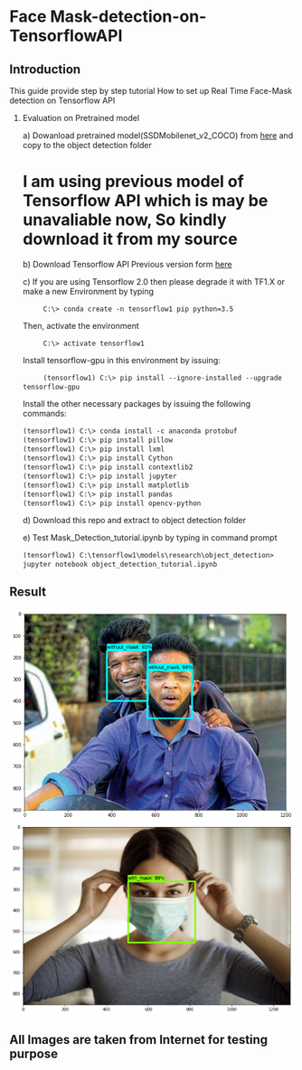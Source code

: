 # Face Mask-detection-on-TensorflowAPI

## Introduction

This guide provide step by step tutorial How to set up Real Time Face-Mask detection on Tensorflow API

1. Evaluation on Pretrained model
    
	a) Dowanload pretrained model(SSDMobilenet_v2_COCO) from [here](https://drive.google.com/drive/folders/16PJcq719mP1uOxxNaQITKz-HwlH81xRY?usp=sharing) and copy to the object detection folder
	
	# I am using previous model of Tensorflow API  which is may be unavaliable now, So kindly download it from my source 
	
	b) Download Tensorflow API Previous version form [here](https://drive.google.com/drive/folders/1EDlgKsEbg53SgyvOkmgn48PI0HLmBvUO?usp=sharing)
	
	c) If you are using Tensorflow 2.0 then please degrade it with TF1.X or make a new Environment by typing 
	              
			C:\> conda create -n tensorflow1 pip python=3.5
			
	Then, activate the environment
	           
			C:\> activate tensorflow1
	Install tensorflow-gpu in this environment by issuing:
	      
			(tensorflow1) C:\> pip install --ignore-installed --upgrade tensorflow-gpu
			
	Install the other necessary packages by issuing the following commands:
	
	   (tensorflow1) C:\> conda install -c anaconda protobuf
       (tensorflow1) C:\> pip install pillow
       (tensorflow1) C:\> pip install lxml
       (tensorflow1) C:\> pip install Cython
       (tensorflow1) C:\> pip install contextlib2
       (tensorflow1) C:\> pip install jupyter
       (tensorflow1) C:\> pip install matplotlib
       (tensorflow1) C:\> pip install pandas
       (tensorflow1) C:\> pip install opencv-python
			 
   d) Download this repo and extract to object detection folder	
		 
   e) Test Mask_Detection_tutorial.ipynb by typing in command prompt
            
       (tensorflow1) C:\tensorflow1\models\research\object_detection> jupyter notebook object_detection_tutorial.ipynb
	
## Result
 ![](Images/test1.png)
 ![](Images/test2.png)

## All Images are taken from Internet for testing purpose
